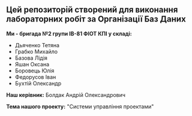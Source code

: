 ## Цей репозиторій створений для виконання лабораторних робіт за Організації Баз Даних 

**Ми - бригада №2 групи ІВ-81 ФІОТ КПІ у складі:**
- Дьяченко Тетяна
- Грабко Михайло
- Базова Лідія
- Яшан Оксана
- Боровець Юлія
- Федорусов Іван
- Бухтій Олександр

**Наш керівник:** Болдак Андрій Олександрович

**Тема нашого проекту:** "Системи управління проектами"
